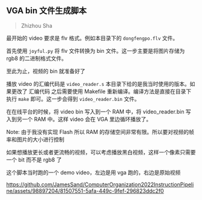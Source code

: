 ## VGA bin 文件生成脚本

> Zhizhou Sha

最开始的 video 要求是 flv 格式。例如本目录下的 `dongfengpo.flv` 文件。

首先使用 `joyful.py` 将 flv 文件转换为 bin 文件。这一步主要是将图片存储为 rgb8 的二进制格式文件。

至此为止，视频的 bin 就准备好了

播放 video 的汇编代码是 `video_reader.s` 本目录下给的是我当时使用的版本。如果更改了 汇编代码 之后需要使用 Makefile 重新编译。编译方法是直接在目录下执行 `make` 即可。这一步会得到 `video_reader.bin` 文件。

在在线平台的时候，将 video bin 写入到一个 RAM 中，将 video_reader.bin 写入到另一个 RAM 中。这样 video 会在 VGA 里边循环播放了。

Note:
由于我没有实现 Flash 所以 RAM 的存储空间非常有限。所以要对视频的帧率和图片的大小进行控制

如果想播放更长或者更流畅的视频，可以考虑播放黑白视频，这样一个像素只需要一个 bit 而不是 rgb8 了

这个脚本当时跑的一个 demo video，左边是用 vga 跑的，右边是原始视频

https://github.com/JamesSand/ComputerOrganization2022InstructionPipeline/assets/98897204/81507551-5afa-449c-9fef-296823ddc2f0





